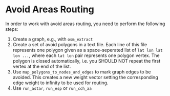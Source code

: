# Avoid Areas Routing

In order to work with avoid areas routing, you need to perform the following steps:

1. Create a graph, e.g., with `osm_extract`
1. Create a set of avoid polygons in a text file. 
   Each line of this file represents one polygon given as a space-seperated 
   list of `lat lon lat lon ...`, where each `lat lon` pair represents one
   polygon vertex. The polygon is closed automatically, i.e. you SHOULD NOT
   repeat the first vertex at the end of the list.
1. Use `map_polygons_to_nodes_and_edges` to mark graph edges to be avoided.
   This creates a new weight vector setting the corresponding edge weight
   to infinity to be used for routing.
1. Use `run_astar`, `run_esp` or  `run_cch_aa`
